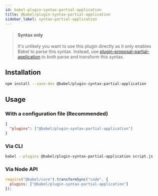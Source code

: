 ```yaml
---
id: babel-plugin-syntax-partial-application
title: @babel/plugin-syntax-partial-application
sidebar_label: syntax-partial-application
---
```


> #### Syntax only
>
> It's unlikely you want to use this plugin directly as it only enables Babel to parse this syntax. Instead, use [plugin-proposal-partial-application](plugin-proposal-partial-application.md) to _both_ parse and transform this syntax.

## Installation

```sh
npm install --save-dev @babel/plugin-syntax-partial-application
```

## Usage

### With a configuration file (Recommended)

```json
{
  "plugins": ["@babel/plugin-syntax-partial-application"]
}
```

### Via CLI

```sh
babel --plugins @babel/plugin-syntax-partial-application script.js
```

### Via Node API

```javascript
require("@babel/core").transformSync("code", {
  plugins: ["@babel/plugin-syntax-partial-application"]
});
```
